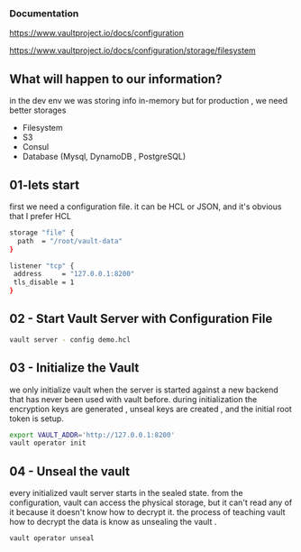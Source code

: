 ### Documentation 
https://www.vaultproject.io/docs/configuration

https://www.vaultproject.io/docs/configuration/storage/filesystem

## What will happen to our information?

in the dev env we was storing info in-memory but for production , we need better storages 
- Filesystem
- S3
- Consul
- Database (Mysql, DynamoDB , PostgreSQL)
## 01-lets start 
first we need a configuration file. it can be HCL or JSON, and it's obvious that I prefer HCL 

```sh 
storage "file" {
  path  = "/root/vault-data"
}

listener "tcp" {
 address     = "127.0.0.1:8200"
 tls_disable = 1
}

```

##   02 - Start Vault Server with Configuration File
```sh
vault server - config demo.hcl
```
##   03 - Initialize the Vault

we only initialize vault when the server is started against a new backend that has never been used with vault before.
 during initialization the encryption keys are generated , unseal keys are created , and the initial root token is setup.
```sh
export VAULT_ADDR='http://127.0.0.1:8200'
vault operator init
```
##   04 - Unseal the vault

every initialized vault server starts in the sealed state. from the configuration, vault can access the physical storage, but it can't read any of it because it doesn't know how to decrypt it.
the process of teaching vault how to decrypt the data is know as unsealing the vault .

```sh
vault operator unseal
```